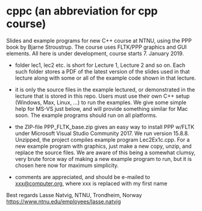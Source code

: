 # cppc  (an abbreviation for cpp course)

Slides and example programs for new C++ course at NTNU, using the PPP book by Bjarne Stroustrup. The course uses FLTK/PPP graphics and GUI elements. All here is under development, course starts 7. January 2019.

- folder lec1, lec2 etc. is short for Lecture 1, Lecture 2 and so on. Each such folder stores a PDF of the latest 
version of the slides used in that lecture along with some or all of the example code shown in that lecture.

- it is only the source files in the example lectured, or demonstrated in the lecture that is stored in this repo. Users must use their own C++ setup (Windows, Max, Linux, ...) to run the examples. We give some simple help for MS-VS just below, and will provide something similar for Mac soon. The example programs should run on all platforms.

- the ZIP-file PPP_FLTK_base.zip gives an easy way to install PPP w/FLTK under Microsoft Visual Studio Community 2017. We run version 15.8.8. Unzipped, the project compiles example program Lec2Ex1c.cpp. For a new example program with graphics, just make a new copy, unzip, and replace the source files. We are aware of this being a somewhat clumsy,  very brute force way of making a new example program to run, but it is chosen here now for maximum simplicity.

- comments are appreciated, and should be e-mailed to xxx@computer.org, where xxx is replaced with my first name

Best regards
Lasse Natvig,
NTNU, Trondheim, Norway
https://www.ntnu.edu/employees/lasse.natvig


